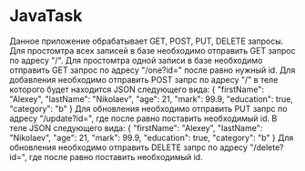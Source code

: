 # JavaTask
Данное приложение обрабатывает GET, POST, PUT, DELETE запросы.
Для простомтра всех записей в базе необходимо отправить GET запрос по адресу "/".
Для простомтра одной записи в базе необходимо отправить GET запрос по адресу "/one?id=" после равно нужный id.
Для добавления необходимо отправить POST запрс по адресу "/" в теле которого будет находится JSON следующего вида:
{
    "firstName": "Alexey",
    "lastName": "Nikolaev",
    "age": 21,
    "mark": 99.9,
    "education": true,
    "category": "b"
}
Для обновления необходимо отправить PUT запрс по адресу "/update?id=", где после равно поставить необходимый id. В теле JSON следующего вида:
{
    "firstName": "Alexey",
    "lastName": "Nikolaev",
    "age": 21,
    "mark": 99.9,
    "education": true,
    "category": "b"
}
Для обновления необходимо отправить DELETE запрс по адресу "/delete?id=", где после равно поставить необходимый id.
